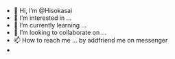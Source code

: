 - 👋 Hi, I’m @Hisokasai
- 👀 I’m interested in ...
- 🌱 I’m currently learning ...
- 💞️ I’m looking to collaborate on ...
- 📫 How to reach me ... by addfriend me on messenger
- 

<!---
Hisokasai/Hisokasai is a ✨ special ✨ repository because its `README.md` (this file) appears on your GitHub profile.
You can click the Preview link to take a look at your changes.
--->
